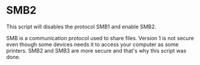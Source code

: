 # SMB2

This script will disables the protocol SMB1 and enable SMB2.

SMB is a communication protocol used to share files. Version 1 is not secure even though some devices needs it to access your computer as some printers. SMB2 and SMB3 are more secure and that's why this script was done.